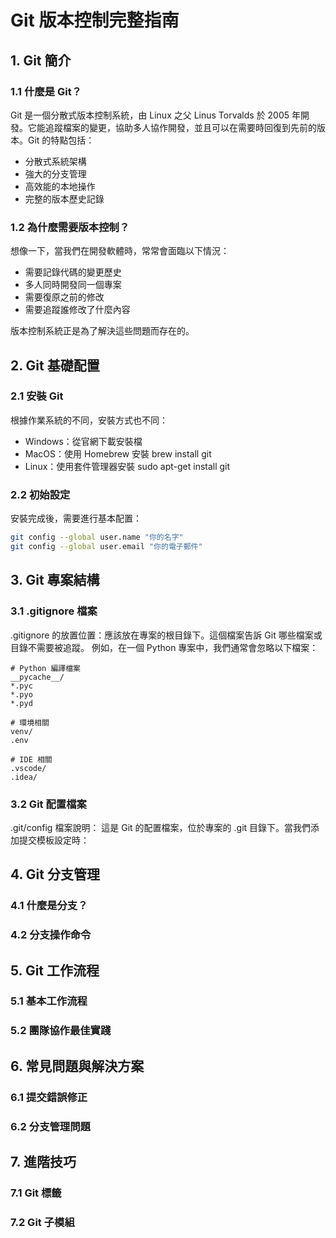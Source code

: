 # Git 版本控制完整指南

## 1. Git 簡介
### 1.1 什麼是 Git？
Git 是一個分散式版本控制系統，由 Linux 之父 Linus Torvalds 於 2005 年開發。它能追蹤檔案的變更，協助多人協作開發，並且可以在需要時回復到先前的版本。Git 的特點包括：
- 分散式系統架構
- 強大的分支管理
- 高效能的本地操作
- 完整的版本歷史記錄

### 1.2 為什麼需要版本控制？
想像一下，當我們在開發軟體時，常常會面臨以下情況：
- 需要記錄代碼的變更歷史
- 多人同時開發同一個專案
- 需要復原之前的修改
- 需要追蹤誰修改了什麼內容

版本控制系統正是為了解決這些問題而存在的。

## 2. Git 基礎配置
### 2.1 安裝 Git
根據作業系統的不同，安裝方式也不同：
- Windows：從官網下載安裝檔
- MacOS：使用 Homebrew 安裝 brew install git
- Linux：使用套件管理器安裝 sudo apt-get install git

### 2.2 初始設定
安裝完成後，需要進行基本配置：
``` bash
git config --global user.name "你的名字"
git config --global user.email "你的電子郵件"
```

## 3. Git 專案結構
### 3.1 .gitignore 檔案
.gitignore 的放置位置：應該放在專案的根目錄下。這個檔案告訴 Git 哪些檔案或目錄不需要被追蹤。
例如，在一個 Python 專案中，我們通常會忽略以下檔案：
```gitignore
# Python 編譯檔案
__pycache__/
*.pyc
*.pyo
*.pyd

# 環境相關
venv/
.env

# IDE 相關
.vscode/
.idea/
```
### 3.2 Git 配置檔案
.git/config 檔案說明：
這是 Git 的配置檔案，位於專案的 .git 目錄下。當我們添加提交模板設定時：


## 4. Git 分支管理
### 4.1 什麼是分支？
### 4.2 分支操作命令

## 5. Git 工作流程
### 5.1 基本工作流程
### 5.2 團隊協作最佳實踐

## 6. 常見問題與解決方案
### 6.1 提交錯誤修正
### 6.2 分支管理問題

## 7. 進階技巧
### 7.1 Git 標籤
### 7.2 Git 子模組
